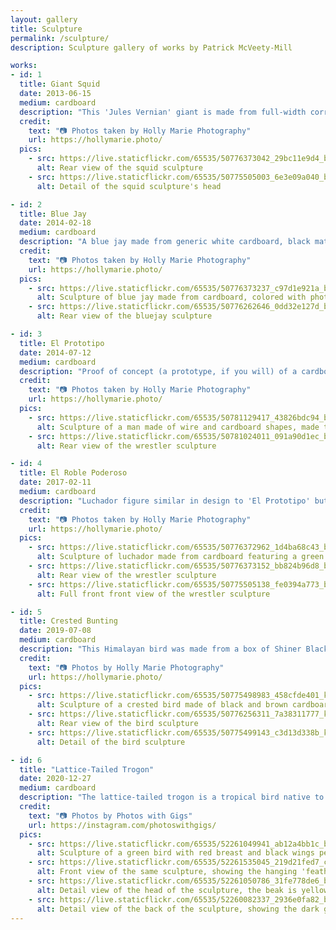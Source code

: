 ```yaml
---
layout: gallery
title: Sculpture
permalink: /sculpture/
description: Sculpture gallery of works by Patrick McVeety-Mill

works:
- id: 1
  title: Giant Squid
  date: 2013-06-15
  medium: cardboard
  description: "This 'Jules Vernian' giant is made from full-width corrugated 12-pack boxes. Specifically Shiner Ruby Redbird (a summer favorite) and the Boulevard brewing mix-12, which also contains some choice brews. Boulevard's boxes are also great for colorful storage. One of my largest pieces, and the first to include 'exposed' corrugation as an intentional detail."
  credit:
    text: "📷 Photos taken by Holly Marie Photography"
    url: https://hollymarie.photo/
  pics:
    - src: https://live.staticflickr.com/65535/50776373042_29bc11e9d4_b.jpg
      alt: Rear view of the squid sculpture
    - src: https://live.staticflickr.com/65535/50775505003_6e3e09a040_b.jpg
      alt: Detail of the squid sculpture's head

- id: 2
  title: Blue Jay
  date: 2014-02-18
  medium: cardboard
  description: "A blue jay made from generic white cardboard, black matte board, and St. Arnold's Spring Bock box. At the time, the spring bock featured a lovely photo of bluebonnets. They've since changed all their labels to stylized illustrations, which are still very nice."
  credit:
    text: "📷 Photos taken by Holly Marie Photography"
    url: https://hollymarie.photo/
  pics:
    - src: https://live.staticflickr.com/65535/50776373237_c97d1e921a_b.jpg
      alt: Sculpture of blue jay made from cardboard, colored with photo of bluebonnet flowers
    - src: https://live.staticflickr.com/65535/50776262646_0dd32e127d_b.jpg
      alt: Rear view of the bluejay sculpture

- id: 3
  title: El Prototipo
  date: 2014-07-12
  medium: cardboard
  description: "Proof of concept (a prototype, if you will) of a cardboard action figure -type sculpture. Some simple muscle-shapes made pose-able by florists' wire. This pattern was followed again much later and more fully-decorated to make 'El Roble Poderoso.'"
  credit:
    text: "📷 Photos taken by Holly Marie Photography"
    url: https://hollymarie.photo/
  pics:
    - src: https://live.staticflickr.com/65535/50781129417_43826bdc94_b.jpg
      alt: Sculpture of a man made of wire and cardboard shapes, made to look like a masked wrestler with ink marker
    - src: https://live.staticflickr.com/65535/50781024011_091a90d1ec_b.jpg
      alt: Rear view of the wrestler sculpture

- id: 4
  title: El Roble Poderoso
  date: 2017-02-11
  medium: cardboard
  description: "Luchador figure similar in design to 'El Prototipo' but decorated with the leafy green box art from Sierra Nevada's Torpedo IPA to best represent 'The Mighty Oak.' Unlike El Prototipo, El Roble Poderoso has trouble standing on his own two feet, so he has a nice gynmists's stand to lean on. This was entered into an art contest for City of Austin employees and their families. It did not win."
  credit:
    text: "📷 Photos taken by Holly Marie Photography"
    url: https://hollymarie.photo/
  pics:
    - src: https://live.staticflickr.com/65535/50776372962_1d4ba68c43_b.jpg
      alt: Sculpture of luchador made from cardboard featuring a green mask and evocations of a tree
    - src: https://live.staticflickr.com/65535/50776373152_bb824b96d8_b.jpg
      alt: Rear view of the wrestler sculpture
    - src: https://live.staticflickr.com/65535/50775505138_fe0394a773_b.jpg
      alt: Full front front view of the wrestler sculpture

- id: 5
  title: Crested Bunting
  date: 2019-07-08
  medium: cardboard
  description: "This Himalayan bird was made from a box of Shiner Black lager and a bag from Cavendar's Boot city. A bit more detail in this one than any of the birds before it, and the first plumage-heavy crest, too. This was made for a charity auction at work."
  credit:
    text: "📷 Photos by Holly Marie Photography"
    url: https://hollymarie.photo/
  pics:
    - src: https://live.staticflickr.com/65535/50775498983_458cfde401_k.jpg
      alt: Sculpture of a crested bird made of black and brown cardboard
    - src: https://live.staticflickr.com/65535/50776256311_7a38311777_k.jpg
      alt: Rear view of the bird sculpture
    - src: https://live.staticflickr.com/65535/50775499143_c3d13d338b_k.jpg
      alt: Detail of the bird sculpture

- id: 6
  title: "Lattice-Tailed Trogon"
  date: 2020-12-27
  medium: cardboard
  description: "The lattice-tailed trogon is a tropical bird native to Costa Rica and Panama, made as a gift celebrating a trip to the former. Another more detailed work, and first I've done 'perched' instead of free standing - I like it, how about you? This was made from plain corrugated cardboard, Lone Star, Southern Tier 2xOne, and St. Arnold White Noise boxes."
  credit:
    text: "📷 Photos by Photos with Gigs"
    url: https://instagram.com/photoswithgigs/
  pics:
    - src: https://live.staticflickr.com/65535/52261049941_ab12a4bb1c_b.jpg
      alt: Sculpture of a green bird with red breast and black wings perched on a branch made of cardboard from different beer boxes
    - src: https://live.staticflickr.com/65535/52261535045_219d21fed7_c.jpg
      alt: Front view of the same sculpture, showing the hanging 'feathers' over the red breast, the words 'The national' can be seen printed on the red, part of Lone Star's slogan, and the inside tail is black splattered like television fuzz
    - src: https://live.staticflickr.com/65535/52261050786_31fe778de6_b.jpg
      alt: Detail view of the head of the sculpture, the beak is yellow, protruding from an extra piece of green cardboard, also with men on unicycles woven into the green pattern of the beer box
    - src: https://live.staticflickr.com/65535/52260082337_2936e0fa82_b.jpg
      alt: Detail view of the back of the sculpture, showing the dark green outside tail feathers featuring 'With Texas' printed on one feature, as well as printed hops on the upper wings, the word 'malt' is also visible on the back of the branch
---
```

